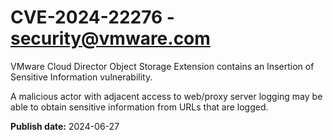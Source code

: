 # CVE-2024-22276 - security@vmware.com

VMware Cloud Director Object Storage Extension contains an Insertion of Sensitive Information vulnerability.


A malicious actor with adjacent access to 
web/proxy server logging may be able to obtain sensitive information 
from URLs that are logged.

**Publish date:** 2024-06-27
